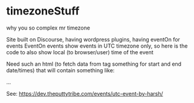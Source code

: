 # timezoneStuff
why you so complex mr timezone

Site built on Discourse, having wordpress plugins, having eventOn for events
EventOn events show events in UTC timezone only, so here is the code to also show local (to browser/user) time of the event

Need such an html (to fetch data from <eventon meta> tag something for start and end date/times) that will contain something like:
<div class="evo_event_schema"...>
<meta itemprop="startDate" content="2019-12-25T00:00">
<meta itemprop="endDate" content="2020-1-20T12:00">
<meta itemprop="eventStatus" content="on-schedule">
...</div>

See: https://dev.theputtytribe.com/events/utc-event-by-harsh/